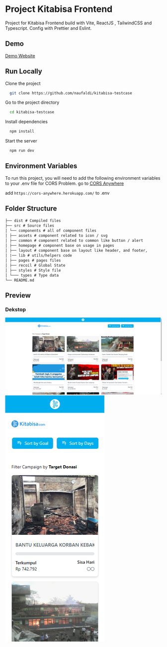 # Project Kitabisa Frontend

Project for Kitabisa Frontend build with Vite, ReactJS , TailwindCSS and Typescript. Config with Prettier and Eslint.

## Demo

[Demo Website](kita-bisa.vercel.app)

## Run Locally

Clone the project

```bash
  git clone https://github.com/naufaldi/kitabisa-testcase
```

Go to the project directory

```bash
  cd kitabisa-testcase
```

Install dependencies

```bash
  npm install
```

Start the server

```bash
  npm run dev
```

## Environment Variables

To run this project, you will need to add the following environment variables to your .env file for CORS Problem.
go to [CORS Anywhere](https://cors-anywhere.herokuapp.com/)

add `https://cors-anywhere.herokuapp.com/` to .env

## Folder Structure

```
├── dist # Compiled files
├── src # Source files
│ └── components # all of component files
│ ├── assets # component related to icon / svg
│ ├── common # component related to common like button / alert
│ ├── homepage # component base on usage in pages
│ ├── layout # component base on layout like header, and footer,
│ |── lib # utils/helpers code
│ ├── pages # pages files
│ ├── recoil # Global State
│ ├── styles # Style file
│ └─── types # Type data
└── README.md
```

## Preview

### Dekstop

![Dekstop Preview](/public/screenshot/dekstop.png)
![Mobile Preview](/public/screenshot/mobile.png)
